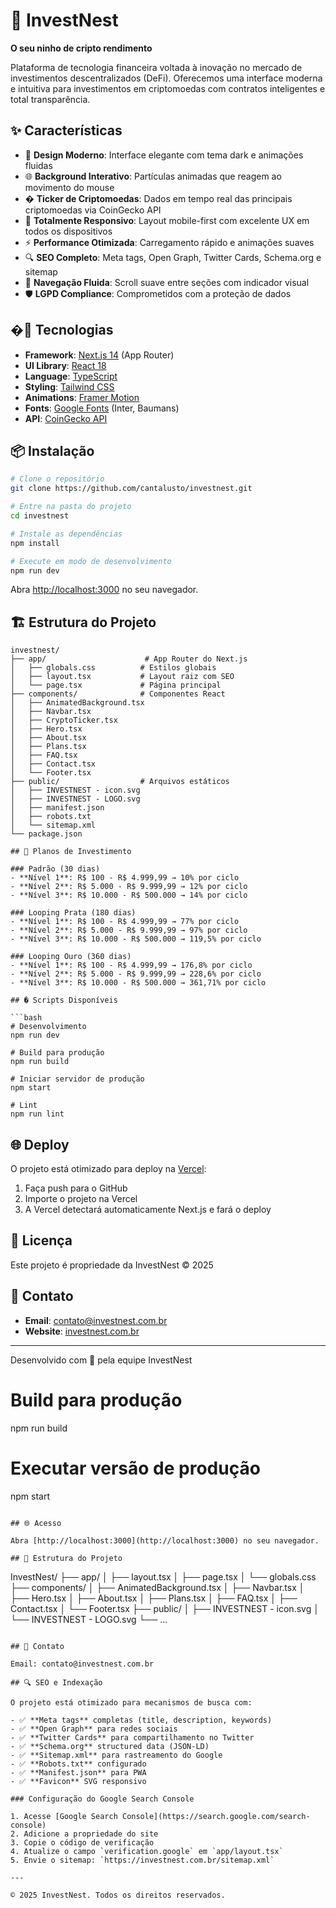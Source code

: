 # 🪺 InvestNest

**O seu ninho de cripto rendimento**

Plataforma de tecnologia financeira voltada à inovação no mercado de investimentos descentralizados (DeFi). Oferecemos uma interface moderna e intuitiva para investimentos em criptomoedas com contratos inteligentes e total transparência.

## ✨ Características

- 🎨 **Design Moderno**: Interface elegante com tema dark e animações fluidas
- 🌐 **Background Interativo**: Partículas animadas que reagem ao movimento do mouse
- � **Ticker de Criptomoedas**: Dados em tempo real das principais criptomoedas via CoinGecko API
- 📱 **Totalmente Responsivo**: Layout mobile-first com excelente UX em todos os dispositivos
- ⚡ **Performance Otimizada**: Carregamento rápido e animações suaves
- 🔍 **SEO Completo**: Meta tags, Open Graph, Twitter Cards, Schema.org e sitemap
- 🎯 **Navegação Fluida**: Scroll suave entre seções com indicador visual
- 🛡️ **LGPD Compliance**: Comprometidos com a proteção de dados

## �🚀 Tecnologias

- **Framework**: [Next.js 14](https://nextjs.org/) (App Router)
- **UI Library**: [React 18](https://react.dev/)
- **Language**: [TypeScript](https://www.typescriptlang.org/)
- **Styling**: [Tailwind CSS](https://tailwindcss.com/)
- **Animations**: [Framer Motion](https://www.framer.com/motion/)
- **Fonts**: [Google Fonts](https://fonts.google.com/) (Inter, Baumans)
- **API**: [CoinGecko API](https://www.coingecko.com/api)

## 📦 Instalação

```bash
# Clone o repositório
git clone https://github.com/cantalusto/investnest.git

# Entre na pasta do projeto
cd investnest

# Instale as dependências
npm install

# Execute em modo de desenvolvimento
npm run dev
```

Abra [http://localhost:3000](http://localhost:3000) no seu navegador.

## 🏗️ Estrutura do Projeto

```
investnest/
├── app/                      # App Router do Next.js
│   ├── globals.css          # Estilos globais
│   ├── layout.tsx           # Layout raiz com SEO
│   └── page.tsx             # Página principal
├── components/              # Componentes React
│   ├── AnimatedBackground.tsx
│   ├── Navbar.tsx
│   ├── CryptoTicker.tsx
│   ├── Hero.tsx
│   ├── About.tsx
│   ├── Plans.tsx
│   ├── FAQ.tsx
│   ├── Contact.tsx
│   └── Footer.tsx
├── public/                  # Arquivos estáticos
│   ├── INVESTNEST - icon.svg
│   ├── INVESTNEST - LOGO.svg
│   ├── manifest.json
│   ├── robots.txt
│   └── sitemap.xml
└── package.json

## 🎯 Planos de Investimento

### Padrão (30 dias)
- **Nível 1**: R$ 100 - R$ 4.999,99 → 10% por ciclo
- **Nível 2**: R$ 5.000 - R$ 9.999,99 → 12% por ciclo
- **Nível 3**: R$ 10.000 - R$ 500.000 → 14% por ciclo

### Looping Prata (180 dias)
- **Nível 1**: R$ 100 - R$ 4.999,99 → 77% por ciclo
- **Nível 2**: R$ 5.000 - R$ 9.999,99 → 97% por ciclo
- **Nível 3**: R$ 10.000 - R$ 500.000 → 119,5% por ciclo

### Looping Ouro (360 dias)
- **Nível 1**: R$ 100 - R$ 4.999,99 → 176,8% por ciclo
- **Nível 2**: R$ 5.000 - R$ 9.999,99 → 228,6% por ciclo
- **Nível 3**: R$ 10.000 - R$ 500.000 → 361,71% por ciclo

## � Scripts Disponíveis

```bash
# Desenvolvimento
npm run dev

# Build para produção
npm run build

# Iniciar servidor de produção
npm start

# Lint
npm run lint
```

## 🌐 Deploy

O projeto está otimizado para deploy na [Vercel](https://vercel.com):

1. Faça push para o GitHub
2. Importe o projeto na Vercel
3. A Vercel detectará automaticamente Next.js e fará o deploy

## 📄 Licença

Este projeto é propriedade da InvestNest © 2025

## 📧 Contato

- **Email**: contato@investnest.com.br
- **Website**: [investnest.com.br](https://investnest.com.br)

---

Desenvolvido com 💚 pela equipe InvestNest

# Build para produção
npm run build

# Executar versão de produção
npm start
```

## 🌐 Acesso

Abra [http://localhost:3000](http://localhost:3000) no seu navegador.

## 📄 Estrutura do Projeto

```
InvestNest/
├── app/
│   ├── layout.tsx
│   ├── page.tsx
│   └── globals.css
├── components/
│   ├── AnimatedBackground.tsx
│   ├── Navbar.tsx
│   ├── Hero.tsx
│   ├── About.tsx
│   ├── Plans.tsx
│   ├── FAQ.tsx
│   ├── Contact.tsx
│   └── Footer.tsx
├── public/
│   ├── INVESTNEST - icon.svg
│   └── INVESTNEST - LOGO.svg
└── ...
```

## 📧 Contato

Email: contato@investnest.com.br

## 🔍 SEO e Indexação

O projeto está otimizado para mecanismos de busca com:

- ✅ **Meta tags** completas (title, description, keywords)
- ✅ **Open Graph** para redes sociais
- ✅ **Twitter Cards** para compartilhamento no Twitter
- ✅ **Schema.org** structured data (JSON-LD)
- ✅ **Sitemap.xml** para rastreamento do Google
- ✅ **Robots.txt** configurado
- ✅ **Manifest.json** para PWA
- ✅ **Favicon** SVG responsivo

### Configuração do Google Search Console

1. Acesse [Google Search Console](https://search.google.com/search-console)
2. Adicione a propriedade do site
3. Copie o código de verificação
4. Atualize o campo `verification.google` em `app/layout.tsx`
5. Envie o sitemap: `https://investnest.com.br/sitemap.xml`

---

© 2025 InvestNest. Todos os direitos reservados.

